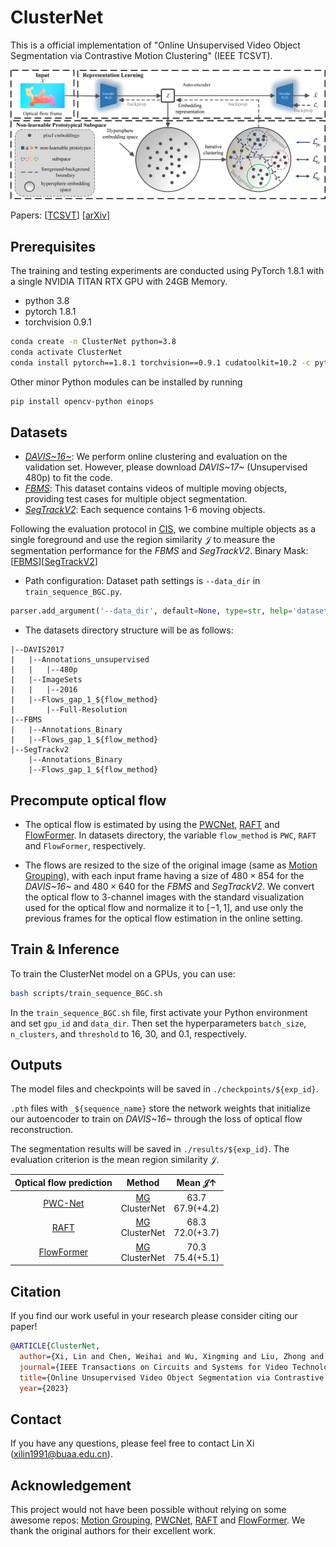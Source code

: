 # ClusterNet

This is a official implementation of "Online Unsupervised Video Object Segmentation via Contrastive Motion Clustering" (IEEE TCSVT).

<div align="center">
  <img width="600", src="./figs/framework.png">
</div>

Papers: [[TCSVT](https://ieeexplore.ieee.org/document/10159996)] [[arXiv](https://arxiv.org/abs/2306.12048)]

## Prerequisites

The training and testing experiments are conducted using PyTorch 1.8.1 with a single NVIDIA TITAN RTX GPU with 24GB Memory.

- python 3.8
- pytorch 1.8.1
- torchvision 0.9.1
```bash
conda create -n ClusterNet python=3.8
conda activate ClusterNet
conda install pytorch==1.8.1 torchvision==0.9.1 cudatoolkit=10.2 -c pytorch
```

Other minor Python modules can be installed by running
```bash
pip install opencv-python einops
```

## Datasets

- [*DAVIS~16~*](https://davischallenge.org/davis2017/code.html#unsupervised): We perform online clustering and evaluation on the validation set. However, please download *DAVIS~17~* (Unsupervised 480p) to fit the code.
- [*FBMS*](https://lmb.informatik.uni-freiburg.de/resources/datasets/): This dataset contains videos of multiple moving objects, providing test cases for multiple object segmentation.
- [*SegTrackV2*](https://web.engr.oregonstate.edu/~lif/SegTrack2/dataset.html): Each sequence contains 1-6 moving objects. 

Following the evaluation protocol in [CIS](https://arxiv.org/abs/1901.03360), we combine multiple objects as a single foreground and use the region similarity $\mathcal{J}$ to measure the segmentation performance for the *FBMS* and *SegTrackV2*. Binary Mask: [[FBMS](https://drive.google.com/file/d/16zzb10mVNuRAC3lrJ984jxWthcTWqXvl/view?usp=sharing)][[SegTrackV2](https://drive.google.com/file/d/1twATOkSw7D3ZyH7wLmwApF8WL_-jhh9m/view?usp=sharing)]
- Path configuration: Dataset path settings is ```--data_dir``` in ```train_sequence_BGC.py```.
```python
parser.add_argument('--data_dir', default=None, type=str, help='dataset root dir')
```

- The datasets directory structure will be as follows:
```text
|--DAVIS2017
|   |--Annotations_unsupervised
|   |   |--480p
|   |--ImageSets
|   |   |--2016
|   |--Flows_gap_1_${flow_method}
|       |--Full-Resolution
|--FBMS
|   |--Annotations_Binary
|   |--Flows_gap_1_${flow_method}
|--SegTrackv2
    |--Annotations_Binary
    |--Flows_gap_1_${flow_method}
```

## Precompute optical flow

- The optical flow is estimated by using the [PWCNet](https://github.com/NVlabs/PWC-Net), [RAFT](https://github.com/princeton-vl/RAFT) and [FlowFormer](https://github.com/drinkingcoder/FlowFormer-Official). In datasets directory, the variable ```flow_method``` is ```PWC```, ```RAFT``` and ```FlowFormer```, respectively.

- The flows are resized to the size of the original image (same as [Motion Grouping](https://github.com/charigyang/motiongrouping)), with each input frame having a size of $480\times854$ for the *DAVIS~16~* and $480\times640$ for the *FBMS* and *SegTrackV2*. We convert the optical flow to 3-channel images with the standard visualization used for the optical flow and normalize it to $[-1, 1]$, and use only the previous frames for the optical flow estimation in the online setting.

## Train & Inference

To train the ClusterNet model on a GPUs, you can use:
```bash
bash scripts/train_sequence_BGC.sh
```

In the ```train_sequence_BGC.sh``` file, first activate your Python environment and set ```gpu_id``` and ```data_dir```. Then set the hyperparameters ```batch_size```, ```n_clusters```, and ```threshold``` to 16, 30, and 0.1, respectively.

## Outputs

The model files and checkpoints will be saved in ```./checkpoints/${exp_id}```.

```.pth``` files with ```_${sequence_name}``` store the network weights that initialize our autoencoder to train on *DAVIS~16~* through the loss of optical flow reconstruction.

The segmentation results will be saved in ```./results/${exp_id}```. The evaluation criterion is the mean region similarity $\mathcal{J}$.

| Optical flow prediction | Method | Mean $\mathcal{J}\uparrow$ |
|:--:|:--:|:--:|
|[PWC-Net](https://arxiv.org/abs/1709.02371)|[MG](https://arxiv.org/abs/2104.07658)<br>ClusterNet|63.7<br>67.9(+4.2)|
|[RAFT](https://arxiv.org/abs/2003.12039)|[MG](https://arxiv.org/abs/2104.07658)<br>ClusterNet|68.3<br>72.0(+3.7)|
|[FlowFormer](https://arxiv.org/abs/2203.16194)|[MG](https://arxiv.org/abs/2104.07658)<br>ClusterNet|70.3<br>75.4(+5.1)|

## Citation

If you find our work useful in your research please consider citing our paper!

```bib
@ARTICLE{ClusterNet,
  author={Xi, Lin and Chen, Weihai and Wu, Xingming and Liu, Zhong and Li, Zhengguo},
  journal={IEEE Transactions on Circuits and Systems for Video Technology}, 
  title={Online Unsupervised Video Object Segmentation via Contrastive Motion Clustering}, 
  year={2023}
```

## Contact
If you have any questions, please feel free to contact Lin Xi (xilin1991@buaa.edu.cn).

## Acknowledgement
This project would not have been possible without relying on some awesome repos: [Motion Grouping](https://github.com/charigyang/motiongrouping), [PWCNet](https://github.com/NVlabs/PWC-Net), [RAFT](https://github.com/princeton-vl/RAFT) and [FlowFormer](https://github.com/drinkingcoder/FlowFormer-Official). We thank the original authors for their excellent work.